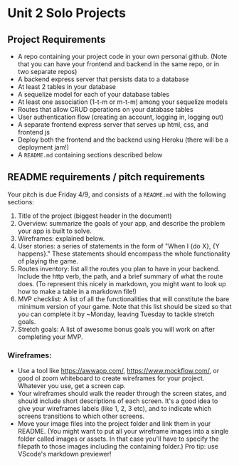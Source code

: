 # Unit 2 Solo Projects

## Project Requirements
- A repo containing your project code in your own personal github. (Note that you can have your frontend and backend in the same repo, or in two separate repos)
- A backend express server that persists data to a database
- At least 2 tables in your database
- A sequelize model for each of your database tables
- At least one association (1-t-m or m-t-m) among your sequelize models
- Routes that allow CRUD operations on your database tables
- User authentication flow (creating an account, logging in, logging out)
- A separate frontend express server that serves up html, css, and frontend js
- Deploy both the frontend and the backend using Heroku (there will be a deployment jam!)
- A `README.md` containing sections described below

## README requirements / pitch requirements
Your pitch is due Friday 4/9, and consists of a `README.md` with the following sections:

1. Title of the project (biggest header in the document)
1. Overview: summarize the goals of your app, and describe the problem your app is built to solve.
1. Wireframes: explained below.
1. User stories: a series of statements in the form of "When I {do X}, {Y happens}." These statements should encompass the whole functionality of playing the game.
1. Routes inventory: list all the routes you plan to have in your backend. Include the http verb, the path, and a brief summary of what the route does. (To represent this nicely in markdown, you might want to look up how to make a table in a markdown file!)
1. MVP checklist: A list of all the functionalities that will constitute the bare minimum version of your game. Note that this list should be sized so that you can complete it by ~Monday, leaving Tuesday to tackle stretch goals.
1. Stretch goals: A list of awesome bonus goals you will work on after completing your MVP.

### Wireframes:
- Use a tool like https://awwapp.com/, https://www.mockflow.com/, or good ol zoom whiteboard to create wireframes for your project. Whatever you use, get a screen cap.
- Your wireframes should walk the reader through the screen states, and should include short descriptions of each screen. It's a good idea to give your wireframes labels (like 1, 2, 3 etc), and to indicate which screens transitions to which other screens.
- Move your image files into the project folder and link them in your README. (You might want to put all your wireframe images into a single folder called images or assets. In that case you'll have to specify the filepath to those images including the containing folder.) Pro tip: use VScode's markdown previewer!
